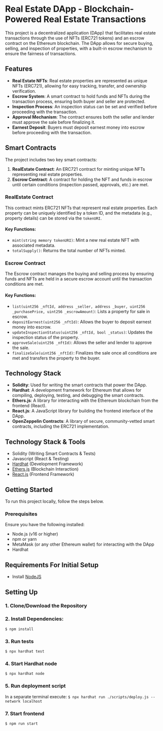 # Real Estate DApp - Blockchain-Powered Real Estate Transactions

This project is a decentralized application (DApp) that facilitates real estate transactions through the use of NFTs (ERC721 tokens) and an escrow contract on the Ethereum blockchain. The DApp allows for secure buying, selling, and inspection of properties, with a built-in escrow mechanism to ensure the fairness of transactions.

## Features

- **Real Estate NFTs**: Real estate properties are represented as unique NFTs (ERC721), allowing for easy tracking, transfer, and ownership verification.
- **Escrow System**: A smart contract to hold funds and NFTs during the transaction process, ensuring both buyer and seller are protected.
- **Inspection Process**: An inspection status can be set and verified before proceeding with the transaction.
- **Approval Mechanism**: The contract ensures both the seller and lender must approve the sale before finalizing it.
- **Earnest Deposit**: Buyers must deposit earnest money into escrow before proceeding with the transaction.

## Smart Contracts

The project includes two key smart contracts:

1. **RealEstate Contract**: An ERC721 contract for minting unique NFTs representing real estate properties.  
2. **Escrow Contract**: A contract for holding the NFT and funds in escrow until certain conditions (inspection passed, approvals, etc.) are met.

### RealEstate Contract

This contract mints ERC721 NFTs that represent real estate properties. Each property can be uniquely identified by a token ID, and the metadata (e.g., property details) can be stored via the `tokenURI`.

#### Key Functions:
- `mint(string memory tokenURI)`: Mint a new real estate NFT with associated metadata.
- `totalSupply()`: Returns the total number of NFTs minted.

### Escrow Contract

The Escrow contract manages the buying and selling process by ensuring funds and NFTs are held in a secure escrow account until the transaction conditions are met.

#### Key Functions:
- `list(uint256 _nftId, address _seller, address _buyer, uint256 _purchasePrice, uint256 _escrowAmount)`: Lists a property for sale in escrow.
- `depositEarnest(uint256 _nftId)`: Allows the buyer to deposit earnest money into escrow.
- `updateInspectionStatus(uint256 _nftId, bool _status)`: Updates the inspection status of the property.
- `approveSale(uint256 _nftId)`: Allows the seller and lender to approve the sale.
- `finalizeSale(uint256 _nftId)`: Finalizes the sale once all conditions are met and transfers the property to the buyer.

## Technology Stack

- **Solidity**: Used for writing the smart contracts that power the DApp.
- **Hardhat**: A development framework for Ethereum that allows for compiling, deploying, testing, and debugging the smart contracts.
- **Ethers.js**: A library for interacting with the Ethereum blockchain from the frontend (React).
- **React.js**: A JavaScript library for building the frontend interface of the DApp.
- **OpenZeppelin Contracts**: A library of secure, community-vetted smart contracts, including the ERC721 implementation.

## Technology Stack & Tools

- Solidity (Writing Smart Contracts & Tests)
- Javascript (React & Testing)
- [Hardhat](https://hardhat.org/) (Development Framework)
- [Ethers.js](https://docs.ethers.io/v5/) (Blockchain Interaction)
- [React.js](https://reactjs.org/) (Frontend Framework)

## Getting Started

To run this project locally, follow the steps below.

### Prerequisites

Ensure you have the following installed:
- Node.js (v16 or higher)
- npm or yarn
- MetaMask (or any other Ethereum wallet) for interacting with the DApp
- Hardhat

## Requirements For Initial Setup
- Install [NodeJS](https://nodejs.org/en/)

## Setting Up
### 1. Clone/Download the Repository

### 2. Install Dependencies:
`$ npm install`

### 3. Run tests
`$ npx hardhat test`

### 4. Start Hardhat node
`$ npx hardhat node`

### 5. Run deployment script
In a separate terminal execute:
`$ npx hardhat run ./scripts/deploy.js --network localhost`

### 7. Start frontend
`$ npm run start`
